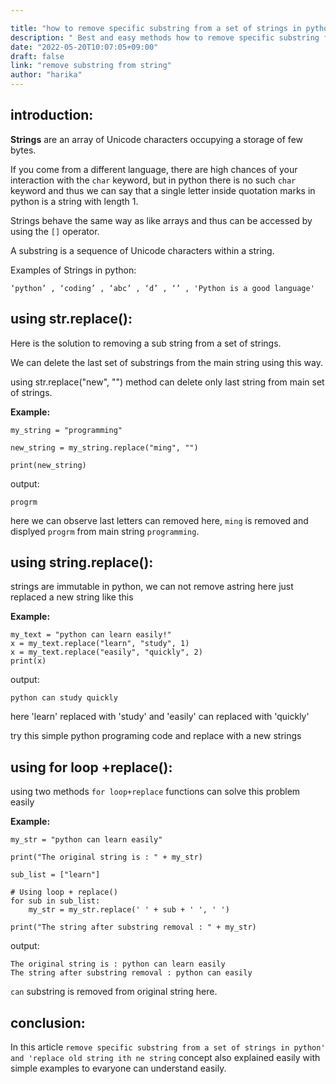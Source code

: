 ```yaml
---

title: "how to remove specific substring from a set of strings in python"
description: " Best and easy methods how to remove specific substring from a set of strings in python"
date: "2022-05-20T10:07:05+09:00"
draft: false
link: "remove substring from string"
author: "harika"
---
```


## introduction:

**Strings** are an array of Unicode characters occupying a storage of few bytes. 

If you come from a different language, there are high chances of your interaction with the `char` keyword, but in python there is no such `char` keyword and thus we can say that a single letter inside quotation marks in python is a string with length 1.

Strings behave the same way as like arrays and thus can be accessed by using the `[]` operator.

A substring is a sequence of Unicode characters within a string.

Examples of Strings in python:
```
‘python’ , ‘coding’ , ‘abc’ , ‘d’ , ‘’ , 'Python is a good language'
```

## using str.replace():

Here is the solution to removing a sub string from a set of strings.

We can delete the last set of substrings from the main string using this way. 

using str.replace("new", "") method can delete only last string from main set of strings. 

**Example:**

```
my_string = "programming"

new_string = my_string.replace("ming", "")

print(new_string)
```
output:
```
progrm
```
here we can observe last letters can removed here, `ming` is removed and displyed `progrm` from main string `programming`.

## using string.replace():

strings are immutable in python, we can not remove  astring here just replaced a new string like this

**Example:**
```
my_text = "python can learn easily!"
x = my_text.replace("learn", "study", 1)
x = my_text.replace("easily", "quickly", 2)
print(x)
```
output:
```
python can study quickly
```   
here 'learn' replaced with 'study'
and 'easily' can replaced with 'quickly'

try this simple python programing code and replace with a new strings

## using for loop +replace():

using two methods `for loop+replace` functions can solve this problem easily 

**Example:**

```
my_str = "python can learn easily"
  
print("The original string is : " + my_str)
  
sub_list = ["learn"]
  
# Using loop + replace() 
for sub in sub_list:
    my_str = my_str.replace(' ' + sub + ' ', ' ')

print("The string after substring removal : " + my_str) 
```
output:
```
The original string is : python can learn easily
The string after substring removal : python can easily
```
`can` substring  is removed from original string here.

## conclusion:

In this article `remove specific substring from a set of strings in python'  and 'replace old string ith ne string` concept also explained easily with simple examples to evaryone can understand easily.

